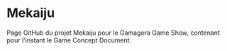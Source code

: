 # Mekaiju
Page GitHub du projet Mekaiju pour le Gamagora Game Show, contenant pour l'instant le Game Concept Document.
